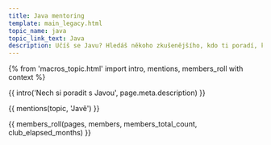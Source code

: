 ```yaml
---
title: Java mentoring
template: main_legacy.html
topic_name: java
topic_link_text: Java
description: Učíš se Javu? Hledáš někoho zkušenějšího, kdo ti poradí, když se zasekneš? Kdo ti ukáže správné postupy a nasměruje tě na kvalitní návody nebo kurzy?
---
```

{% from 'macros_topic.html' import intro, mentions, members_roll with context %}

{{ intro('Nech si poradit s Javou', page.meta.description) }}

{{ mentions(topic, 'Javě') }}

{{ members_roll(pages, members, members_total_count, club_elapsed_months) }}
